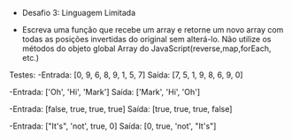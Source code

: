 - Desafio 3: Linguagem Limitada

- Escreva uma função que recebe um array e retorne um novo array com todas as posições invertidas do original sem alterá-lo. Não utilize os métodos do objeto global Array do JavaScript(reverse,map,forEach, etc.)

Testes:
-Entrada: [0, 9, 6, 8, 9, 1, 5, 7]
Saída: [7, 5, 1, 9, 8, 6, 9, 0]

-Entrada: ['Oh', 'Hi', 'Mark']
Saída: ['Mark', 'Hi', 'Oh']

-Entrada: [false, true, true, true]
Saída: [true, true, true, false]

-Entrada: ["It's", 'not', true, 0]
Saída: [0, true, 'not', "It's"]
